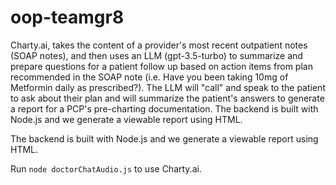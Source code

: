 # oop-teamgr8

Charty.ai, takes the content of a provider's most recent outpatient notes (SOAP notes), and then uses an LLM (gpt-3.5-turbo) to summarize and prepare questions for a patient follow up based on action items from plan recommended in the SOAP note (i.e. Have you been taking 10mg of Metformin daily as prescribed?). The LLM will "call" and speak to the patient to ask about their plan and will summarize the patient's answers to generate a report for a PCP's pre-charting documentation. The backend is built with Node.js and we generate a viewable report using HTML.

The backend is built with Node.js and we generate a viewable report using HTML. 

Run `node doctorChatAudio.js` to use Charty.ai. 

